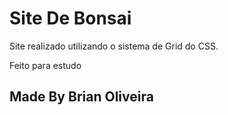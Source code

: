 # Site De Bonsai
Site realizado utilizando o sistema de Grid do CSS.

Feito para estudo

## Made By Brian Oliveira


